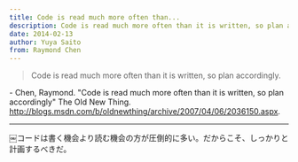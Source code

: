 ```yaml
---
title: Code is read much more often than...
description: Code is read much more often than it is written, so plan accordingly.
date: 2014-02-13
author: Yuya Saito
from: Raymond Chen
---
```


> Code is read much more often than it is written, so plan accordingly.

\- Chen, Raymond. "Code is read much more often than it is written, so plan accordingly" The Old New Thing. <http://blogs.msdn.com/b/oldnewthing/archive/2007/04/06/2036150.aspx>.

* * *

￼コードは書く機会より読む機会の方が圧倒的に多い。だからこそ、しっかりと計画するべきだ。